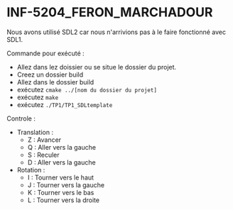 # INF-5204_FERON_MARCHADOUR

Nous avons utilisé SDL2 car nous n'arrivions pas à le faire fonctionné avec SDL1.

Commande pour exécuté : 
* Allez dans lez doissier ou se situe le dossier du projet.
* Creez un dossier build
* Allez dans le dossier build
* exécutez `cmake ../[nom du dossier du projet]`
* exécutez `make`
* exécutez `./TP1/TP1_SDLtemplate`



Controle :
* Translation :
  * Z : Avancer 
  * Q : Aller vers la gauche
  * S : Reculer
  * D : Aller vers la gauche
* Rotation :
  * I : Tourner vers le haut
  * J : Tourner vers la gauche
  * K : Tourner vers le bas
  * L : Tourner vers la droite
